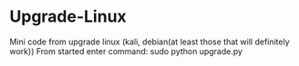 # Upgrade-Linux
Mini code from upgrade linux (kali, debian(at least those that will definitely work))
From started enter command: sudo python upgrade.py
